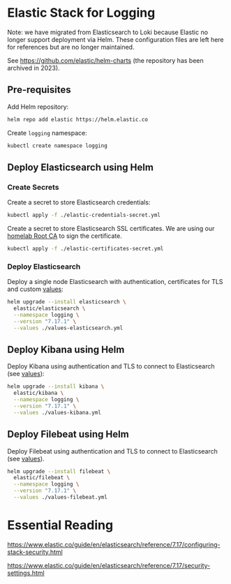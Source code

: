 # Elastic Stack for Logging

Note: we have migrated from Elasticsearch to Loki because Elastic no longer support deployment via Helm. These configuration files are left here for references but are no longer maintained.

See https://github.com/elastic/helm-charts (the repository has been archived in 2023).

## Pre-requisites

Add Helm repository:

```bash
helm repo add elastic https://helm.elastic.co
```

Create `logging` namespace:

```bash
kubectl create namespace logging
```

## Deploy Elasticsearch using Helm

### Create Secrets

Create a secret to store Elasticsearch credentials:

```bash
kubectl apply -f ./elastic-credentials-secret.yml
```

Create a secret to store Elasticsearch SSL certificates. We are using our [homelab Root CA](https://www.lisenet.com/2021/create-your-own-certificate-authority-ca-for-homelab-environment/) to sign the certificate.

```bash
kubectl apply -f ./elastic-certificates-secret.yml
```

### Deploy Elasticsearch

Deploy a single node Elasticsearch with authentication, certificates for TLS and custom [values](./values-elasticsearch.yml):

```bash
helm upgrade --install elasticsearch \
  elastic/elasticsearch \
  --namespace logging \
  --version "7.17.1" \
  --values ./values-elasticsearch.yml
```

## Deploy Kibana using Helm

Deploy Kibana using authentication and TLS to connect to Elasticsearch (see [values](./values-kibana.yml)):

```bash
helm upgrade --install kibana \
  elastic/kibana \
  --namespace logging \
  --version "7.17.1" \
  --values ./values-kibana.yml
```

## Deploy Filebeat using Helm

Deploy Filebeat using authentication and TLS to connect to Elasticsearch (see [values](./values-filebeat.yml)).

```bash
helm upgrade --install filebeat \
  elastic/filebeat \
  --namespace logging \
  --version "7.17.1" \
  --values ./values-filebeat.yml
```

# Essential Reading

https://www.elastic.co/guide/en/elasticsearch/reference/7.17/configuring-stack-security.html

https://www.elastic.co/guide/en/elasticsearch/reference/7.17/security-settings.html


